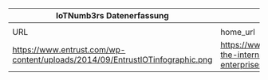 |IoTNumb3rs Datenerfassung|||||||||||
| ---- | ---- | ---- | ---- | ---- | ---- | ---- | ---- | ---- | ---- | ---- |
||||||||||||
|URL|home_url|filename|device_class|device_count|market_class|market_volume|prognosis_year|publication_year|authorship_class|Dropbox folder|
|https://www.entrust.com/wp-content/uploads/2014/09/EntrustIOTinfographic.png|https://www.entrustdatacard.com/blog/2014/september/infographic-the-internet-of-things-brings-benefits-security-risks-to-enterprises|file5_EntrustIOTinfographic.png||||||||JinlinHolic/20181213-1800|
